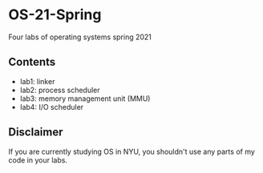 # OS-21-Spring
Four labs of operating systems spring 2021

## Contents
* lab1: linker
* lab2: process scheduler
* lab3: memory management unit (MMU)
* lab4: I/O scheduler

## Disclaimer
If you are currently studying OS in NYU, you shouldn't use any parts of my code in your labs.
